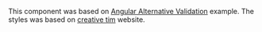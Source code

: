 This component was based on [Angular Alternative Validation](https://www.npmjs.com/package/angular-alternative-validation) example.
The styles was based on [creative tim](https://www.creative-tim.com/learning-lab/tailwind-starter-kit/documentation/angular/modals/large) website.

